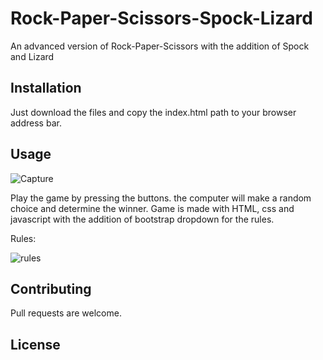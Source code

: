 # Rock-Paper-Scissors-Spock-Lizard

An advanced version of Rock-Paper-Scissors with the addition of Spock and Lizard

## Installation

Just download the files and copy the index.html path to your browser address bar.


## Usage


![Capture](https://user-images.githubusercontent.com/119517554/224560980-a5852a75-6577-4005-9538-0a70a99e6851.PNG)


Play the game by pressing the buttons. the computer will make a random choice and determine the winner.
Game is made with HTML, css and javascript with the addition of bootstrap dropdown  for the rules.


Rules:


![rules](https://user-images.githubusercontent.com/119517554/224560990-26918a16-5329-4f22-9956-37e886704c99.jpg)



## Contributing

Pull requests are welcome.



## License

